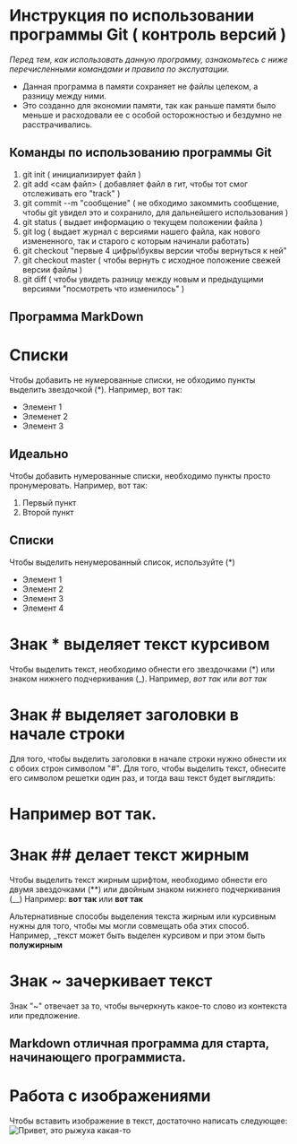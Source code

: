 # Инструкция по использовании программы Git ( контроль версий )

*Перед тем, как использовать данную программу, ознакомьтесь с ниже перечисленными командами и правила по экслуатации.*

* Данная программа в памяти сохраняет не файлы целеком, а разницу между ними.
* Это созданно для экономии памяти, так как раньше памяти было меньше и расходовали ее с особой осторожностью и бездумно не расстрачивались. 

## Команды по использованию программы Git ##
1. git init ( инициализирует файл )
2. git add <сам файл> ( добавляет файл в гит, чтобы тот смог отслеживать его "track" )
3. git commit --m "сообщение" ( не обходимо закоммить сообщение, чтобы git увидел это и сохранило, для дальнейшего использования )
4. git status ( выдает информацию о текущем положении файла )
5. git log ( выдает журнал с версиями нашего файла, как нового измененного, так и старого с которым начинали работать)
6. git checkout "первые 4 цифры\буквы версии чтобы вернуться к ней"
7. git checkout master ( чтобы вернуть с исходное положение свежей версии файлы )
8. git diff ( чтобы увидеть разницу между новым и предыдущими версиями "посмотреть что изменилось" )

## Программа MarkDown ##

# Списки

Чтобы добавить не нумерованные списки, не обходимо пункты выделить звездочкой (*).
Например, вот так:
* Элемент 1
* Элеменет 2
* Элемент 3
## Идеально

Чтобы добавить нумерованные списки, необходимо пункты просто пронумеровать.
Например, вот так:
1. Первый пункт
2. Второй пункт 


## Списки
Чтобы выделить ненумерованный список, используйте (*)
* Элемент 1
* Элемент 2
* Элемент 3
* Элемент 4

# Знак * выделяет текст курсивом

Чтобы выделить текст, необходимо обнести его звездочками (*) или знаком нижнего подчеркивания (_). 
Например, *вот так* или _вот так_

# Знак # выделяет заголовки в начале строки 

Для того, чтобы выделить заголовки в начале строки нужно обнести их с обоих строн символом "#".
Для того, чтобы выделить текст, обнесите его символом решетки один раз, и тогда ваш текст будет выглядить:
# Например вот так.

# Знак ## делает текст жирным
Чтобы выделить текст жирным шрифтом, необходимо обнести его двумя звездочками (**) или двойным знаком нижнего подчеркивания (__)
Например: **вот так** или __вот так__

Альтернативные способы выделения текста жирным или курсивным нужны для того, чтобы мы могли совмещать оба этих способ. Например, _текст может быть выделен курсивом и при этом быть **полужирным**
# Знак ~ зачеркивает текст  
 
 Знак "~" отвечает за то, чтобы вычеркнуть какое-то слово из контекста или предложение.

 ## Markdown отличная программа для старта, начинающего программиста. ##


# Работа с изображениями

Чтобы вставить изображение в текст, достаточно написать следующее:
![Привет, это рыжуха какая-то](973d7030dac15f10272464d310deaaa7.png)